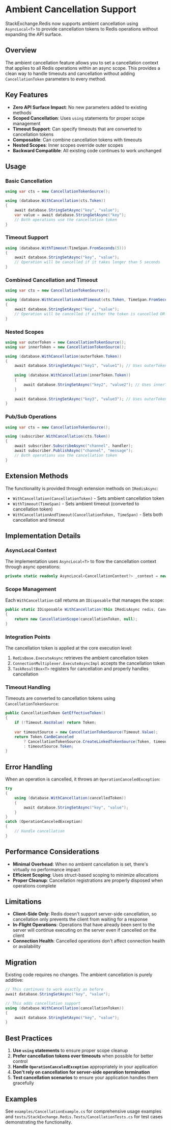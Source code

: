 # Ambient Cancellation Support

StackExchange.Redis now supports ambient cancellation using `AsyncLocal<T>` to provide cancellation tokens to Redis operations without expanding the API surface.

## Overview

The ambient cancellation feature allows you to set a cancellation context that applies to all Redis operations within an async scope. This provides a clean way to handle timeouts and cancellation without adding `CancellationToken` parameters to every method.

## Key Features

- **Zero API Surface Impact**: No new parameters added to existing methods
- **Scoped Cancellation**: Uses `using` statements for proper scope management
- **Timeout Support**: Can specify timeouts that are converted to cancellation tokens
- **Composable**: Can combine cancellation tokens with timeouts
- **Nested Scopes**: Inner scopes override outer scopes
- **Backward Compatible**: All existing code continues to work unchanged

## Usage

### Basic Cancellation

```csharp
using var cts = new CancellationTokenSource();

using (database.WithCancellation(cts.Token))
{
    await database.StringSetAsync("key", "value");
    var value = await database.StringGetAsync("key");
    // Both operations use the cancellation token
}
```

### Timeout Support

```csharp
using (database.WithTimeout(TimeSpan.FromSeconds(5)))
{
    await database.StringSetAsync("key", "value");
    // Operation will be cancelled if it takes longer than 5 seconds
}
```

### Combined Cancellation and Timeout

```csharp
using var cts = new CancellationTokenSource();

using (database.WithCancellationAndTimeout(cts.Token, TimeSpan.FromSeconds(10)))
{
    await database.StringSetAsync("key", "value");
    // Operation will be cancelled if either the token is cancelled OR 10 seconds elapse
}
```

### Nested Scopes

```csharp
using var outerToken = new CancellationTokenSource();
using var innerToken = new CancellationTokenSource();

using (database.WithCancellation(outerToken.Token))
{
    await database.StringSetAsync("key1", "value1"); // Uses outerToken
    
    using (database.WithCancellation(innerToken.Token))
    {
        await database.StringSetAsync("key2", "value2"); // Uses innerToken
    }
    
    await database.StringSetAsync("key3", "value3"); // Uses outerToken again
}
```

### Pub/Sub Operations

```csharp
using var cts = new CancellationTokenSource();

using (subscriber.WithCancellation(cts.Token))
{
    await subscriber.SubscribeAsync("channel", handler);
    await subscriber.PublishAsync("channel", "message");
    // Both operations use the cancellation token
}
```

## Extension Methods

The functionality is provided through extension methods on `IRedisAsync`:

- `WithCancellation(CancellationToken)` - Sets ambient cancellation token
- `WithTimeout(TimeSpan)` - Sets ambient timeout (converted to cancellation token)
- `WithCancellationAndTimeout(CancellationToken, TimeSpan)` - Sets both cancellation and timeout

## Implementation Details

### AsyncLocal Context

The implementation uses `AsyncLocal<T>` to flow the cancellation context through async operations:

```csharp
private static readonly AsyncLocal<CancellationContext?> _context = new();
```

### Scope Management

Each `WithCancellation` call returns an `IDisposable` that manages the scope:

```csharp
public static IDisposable WithCancellation(this IRedisAsync redis, CancellationToken cancellationToken)
{
    return new CancellationScope(cancellationToken, null);
}
```

### Integration Points

The cancellation token is applied at the core execution level:

1. `RedisBase.ExecuteAsync` retrieves the ambient cancellation token
2. `ConnectionMultiplexer.ExecuteAsyncImpl` accepts the cancellation token
3. `TaskResultBox<T>` registers for cancellation and properly handles cancellation

### Timeout Handling

Timeouts are converted to cancellation tokens using `CancellationTokenSource`:

```csharp
public CancellationToken GetEffectiveToken()
{
    if (!Timeout.HasValue) return Token;
    
    var timeoutSource = new CancellationTokenSource(Timeout.Value);
    return Token.CanBeCanceled
        ? CancellationTokenSource.CreateLinkedTokenSource(Token, timeoutSource.Token).Token
        : timeoutSource.Token;
}
```

## Error Handling

When an operation is cancelled, it throws an `OperationCanceledException`:

```csharp
try
{
    using (database.WithCancellation(cancelledToken))
    {
        await database.StringSetAsync("key", "value");
    }
}
catch (OperationCanceledException)
{
    // Handle cancellation
}
```

## Performance Considerations

- **Minimal Overhead**: When no ambient cancellation is set, there's virtually no performance impact
- **Efficient Scoping**: Uses struct-based scoping to minimize allocations
- **Proper Cleanup**: Cancellation registrations are properly disposed when operations complete

## Limitations

- **Client-Side Only**: Redis doesn't support server-side cancellation, so cancellation only prevents the client from waiting for a response
- **In-Flight Operations**: Operations that have already been sent to the server will continue executing on the server even if cancelled on the client
- **Connection Health**: Cancelled operations don't affect connection health or availability

## Migration

Existing code requires no changes. The ambient cancellation is purely additive:

```csharp
// This continues to work exactly as before
await database.StringSetAsync("key", "value");

// This adds cancellation support
using (database.WithCancellation(cancellationToken))
{
    await database.StringSetAsync("key", "value");
}
```

## Best Practices

1. **Use `using` statements** to ensure proper scope cleanup
2. **Prefer cancellation tokens over timeouts** when possible for better control
3. **Handle `OperationCanceledException`** appropriately in your application
4. **Don't rely on cancellation for server-side operation termination**
5. **Test cancellation scenarios** to ensure your application handles them gracefully

## Examples

See `examples/CancellationExample.cs` for comprehensive usage examples and `tests/StackExchange.Redis.Tests/CancellationTests.cs` for test cases demonstrating the functionality.
